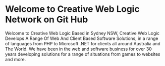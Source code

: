 # Welcome to Creative Web Logic Network on Git Hub<br>
Welcome to Creative Web Logic Based in Sydney NSW, Creative Web Logic Develops A Range Of Web And Client Based Software Solutions, in a range of languages from PHP to Microsoft .NET for clients all around Australia and The World. We have been in the web and software business for over 30 years developing solutions for a range of situations from games to websites and more.

